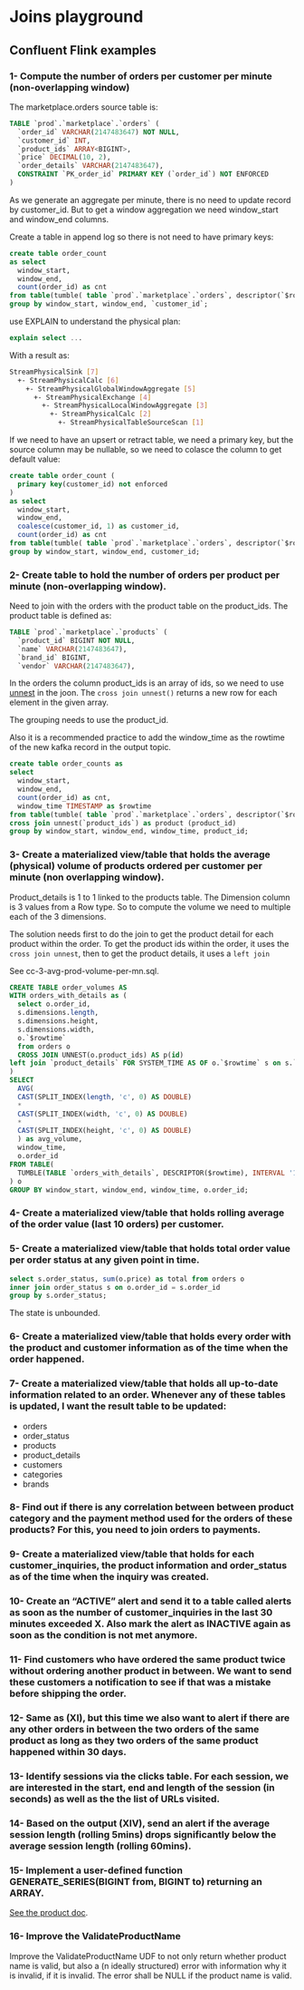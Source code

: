 # Joins playground


## Confluent Flink examples

### 1- Compute the number of orders per customer per minute (non-overlapping window)

The marketplace.orders source table is:

```sql
TABLE `prod`.`marketplace`.`orders` (
  `order_id` VARCHAR(2147483647) NOT NULL,
  `customer_id` INT,
  `product_ids` ARRAY<BIGINT>,
  `price` DECIMAL(10, 2),
  `order_details` VARCHAR(2147483647),
  CONSTRAINT `PK_order_id` PRIMARY KEY (`order_id`) NOT ENFORCED
)
```

As we generate an aggregate per minute, there is no need to update record by customer_id. But to get a window aggregation we need window_start and window_end columns.

Create a table in append log so there is not need to have primary keys:

```sql
create table order_count 
as select 
  window_start,
  window_end,
  count(order_id) as cnt 
from table(tumble( table `prod`.`marketplace`.`orders`, descriptor(`$rowtime`), interval '1' minutes)) 
group by window_start, window_end, `customer_id`;
```

use EXPLAIN to understand the physical plan:

```sql
explain select ...
```

With a result as:

```sh
StreamPhysicalSink [7]
  +- StreamPhysicalCalc [6]
    +- StreamPhysicalGlobalWindowAggregate [5]
      +- StreamPhysicalExchange [4]
        +- StreamPhysicalLocalWindowAggregate [3]
          +- StreamPhysicalCalc [2]
            +- StreamPhysicalTableSourceScan [1]
```

If we need to have an upsert or retract table, we need a primary key, but the source column may be nullable, so we need to colasce the column to get default value:

```sql
create table order_count (
  primary key(customer_id) not enforced
) 
as select 
  window_start, 
  window_end,
  coalesce(customer_id, 1) as customer_id, 
  count(order_id) as cnt 
from table(tumble( table `prod`.`marketplace`.`orders`, descriptor(`$rowtime`), interval '1' minutes)) 
group by window_start, window_end, customer_id;
```

### 2- Create table to hold the number of orders per product per minute (non-overlapping window).

Need to join with the orders with the product table on the product_ids. The product table is defined as:

```sql
TABLE `prod`.`marketplace`.`products` (
  `product_id` BIGINT NOT NULL,
  `name` VARCHAR(2147483647),
  `brand_id` BIGINT,
  `vendor` VARCHAR(2147483647),
```

In the orders the column product_ids is an array of ids, so we need to use [unnest](https://docs.confluent.io/cloud/current/flink/reference/queries/joins.html#array-expansion) in the joon. The `cross join unnest()` returns a new row for each element in the given array.

The grouping needs to use the product_id.

Also it is a recommended practice to add the window_time as the rowtime of the new kafka record in the output topic.

```sql
create table order_counts as 
select 
  window_start,
  window_end,
  count(order_id) as cnt,
  window_time TIMESTAMP as $rowtime
from table(tumble( table `prod`.`marketplace`.`orders`, descriptor(`$rowtime`), interval '1' minutes)) 
cross join unnest(`product_ids`) as product (product_id)
group by window_start, window_end, window_time, product_id;
```

### 3- Create a materialized view/table that holds the average (physical) volume of products ordered per customer per minute (non overlapping window).

Product_details is 1 to 1 linked to the products table. The Dimension column is 3 values from a Row type. So to compute the volume we need to multiple each of the 3 dimensions.

The solution needs first to do the join to get the product detail for each product within the order. To get the product ids within the order, it uses the `cross join unnest`, then to get the product details, it uses a `left join`

See cc-3-avg-prod-volume-per-mn.sql.

```sql
CREATE TABLE order_volumes AS
WITH orders_with_details as (
  select o.order_id, 
  s.dimensions.length,
  s.dimensions.height,
  s.dimensions.width,
  o.`$rowtime`
  from orders o
  CROSS JOIN UNNEST(o.product_ids) AS p(id)
left join `product_details` FOR SYSTEM_TIME AS OF o.`$rowtime` s on s.`product_id` = p.`id`
)
SELECT
  AVG(
  CAST(SPLIT_INDEX(length, 'c', 0) AS DOUBLE)
  *
  CAST(SPLIT_INDEX(width, 'c', 0) AS DOUBLE)
  *
  CAST(SPLIT_INDEX(height, 'c', 0) AS DOUBLE)
  ) as avg_volume,
  window_time,
  o.order_id
FROM TABLE(
  TUMBLE(TABLE `orders_with_details`, DESCRIPTOR($rowtime), INTERVAL '1' MINUTE)
) o
GROUP BY window_start, window_end, window_time, o.order_id;
```

### 4- Create a materialized view/table that holds rolling average of the order value (last 10 orders) per customer.

### 5- Create a materialized view/table that holds total order value per order status at any given point in time.



```sql
select s.order_status, sum(o.price) as total from orders o
inner join order_status s on o.order_id = s.order_id
group by s.order_status;
```

The state is unbounded.

### 6- Create a materialized view/table that holds every order with the product and customer information as of the time when the order happened.

### 7- Create a materialized view/table that holds all up-to-date information related to an order. Whenever any of these tables is updated, I want the result table to be updated: 

* orders
* order_status
* products
* product_details
* customers
* categories
* brands

### 8- Find out if there is any correlation between between product category and the payment method used for the orders of these products? For this, you need to join orders to payments. 

### 9- Create a materialized view/table that holds for each customer_inquiries, the product information and order_status as of the time when the inquiry was created.

### 10- Create an “ACTIVE” alert and send it to a table called alerts as soon as the number of customer_inquiries in the last 30 minutes exceeded X. Also mark the alert as INACTIVE again as soon as the condition is not met anymore. 

### 11- Find customers who have ordered the same product twice without ordering another product in between. We want to send these customers a notification to see if that was a mistake before shipping the order.

### 12- Same as (XI), but this time we also want to alert if there are any other orders in between the two orders of the same product as long as they two orders of the same product happened within 30 days. 

### 13- Identify sessions via the clicks table. For each session, we are interested in the start, end and length of the session (in seconds) as well as the the list of URLs visited. 

### 14- Based on the output (XIV), send an alert if the average session length (rolling 5mins) drops significantly below the average session length (rolling 60mins). 

### 15- Implement a user-defined function GENERATE_SERIES(BIGINT from, BIGINT to) returning an ARRAY<BIGINT>. 

[See the product doc](https://docs.confluent.io/cloud/current/flink/how-to-guides/create-udf.html).

### 16- Improve the ValidateProductName 

Improve the ValidateProductName UDF to not only return whether product name is valid, but also a (n ideally structured) error with information why it is invalid, if it is invalid. The error shall be NULL if the product name is valid.

